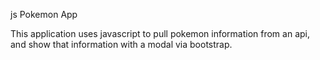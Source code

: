 js Pokemon App

This application uses javascript to pull pokemon information from an api, and show that information with a modal via bootstrap. 
